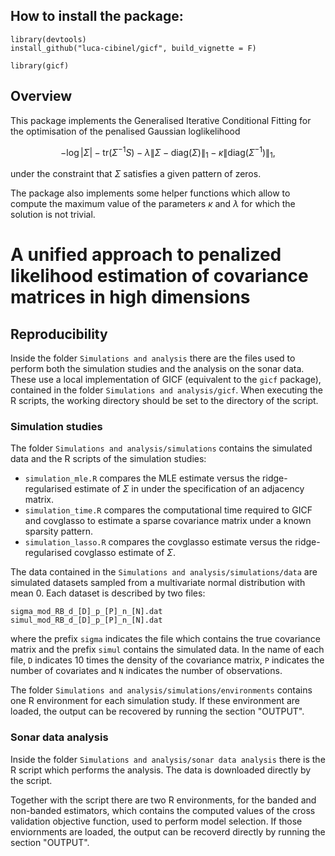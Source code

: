 ## How to install the package:
```
library(devtools)
install_github("luca-cibinel/gicf", build_vignette = F)

library(gicf)
```

## Overview
This package implements the Generalised Iterative Conditional Fitting for the optimisation of the penalised Gaussian loglikelihood

$$-\log{|\Sigma|} - \text{tr}(\Sigma^{-1}S) - \lambda\|\Sigma - \text{diag}(\Sigma)\|_1 - \kappa\|\text{diag}(\Sigma^{-1})\|_1,$$

under the constraint that $\Sigma$ satisfies a given pattern of zeros.

The package also implements some helper functions which allow to compute the maximum value of the parameters $\kappa$ and $\lambda$ for which the solution is not trivial.

# A unified approach to penalized likelihood estimation of covariance matrices in high dimensions

## Reproducibility

Inside the folder `Simulations and analysis` there are the files used to perform both the simulation studies and the analysis on the sonar data. These use a local implementation of GICF (equivalent to the `gicf` package), contained in the folder `Simulations and analysis/gicf`. When executing the R scripts, the working directory should be set to the directory of the script.

### Simulation studies
The folder `Simulations and analysis/simulations` contains the simulated data and the R scripts of the simulation studies:
- `simulation_mle.R` compares the MLE estimate versus the ridge-regularised estimate of $\Sigma$ in under the specification of an adjacency matrix.
- `simulation_time.R` compares the computational time required to GICF and covglasso to estimate a sparse covariance matrix under a known sparsity pattern.
- `simulation_lasso.R` compares the covglasso estimate versus the ridge-regularised covglasso estimate of $\Sigma$.

The data contained in the `Simulations and analysis/simulations/data` are simulated datasets sampled from a multivariate normal distribution with mean $0$. Each dataset is described by two files:
```
sigma_mod_RB_d_[D]_p_[P]_n_[N].dat
simul_mod_RB_d_[D]_p_[P]_n_[N].dat
```
where the prefix `sigma` indicates the file which contains the true covariance matrix and the prefix `simul` contains the simulated data. In the name of each file, `D` indicates $10$ times the density of the covariance matrix, `P` indicates the number of covariates and `N` indicates the number of observations.

The folder `Simulations and analysis/simulations/environments` contains one R environment for each simulation study. If these environment are loaded, the output can be recovered by running the section "OUTPUT".

### Sonar data analysis
Inside the folder `Simulations and analysis/sonar data analysis` there is the R script which performs the analysis. The data is downloaded directly by the script.

Together with the script there are two R environments, for the banded and non-banded estimators, which contains the computed values of the cross validation objective function, used to perform model selection. If those enviornments are loaded, the output can be recoverd directly by running the section "OUTPUT".
